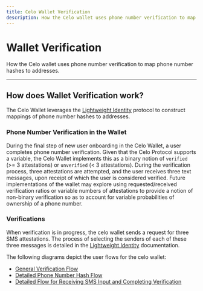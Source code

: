 ```yaml
---
title: Celo Wallet Verification
description: How the Celo wallet uses phone number verification to map phone number hashes to addresses.
---
```


# Wallet Verification

How the Celo wallet uses phone number verification to map phone number hashes to addresses.

---

## How does Wallet Verification work?

The Celo Wallet leverages the [Lightweight Identity](/protocol/identity/) protocol to construct mappings of phone number hashes to addresses.

### Phone Number Verification in the Wallet

During the final step of new user onboarding in the Celo Wallet, a user completes phone number verification. Given that the Celo Protocol supports a variable, the Celo Wallet implements this as a binary notion of `verified` \(&gt;= 3 attestations\) or `unverified` \(&lt; 3 attestations\). During the verification process, three attestations are attempted, and the user receives three text messages, upon receipt of which the user is considered verified. Future implementations of the wallet may explore using requested/received verification ratios or variable numbers of attestations to provide a notion of non-binary verification so as to account for variable probabilities of ownership of a phone number.

### Verifications

When verification is in progress, the celo wallet sends a request for three SMS attestations. The process of selecting the senders of each of these three messages is detailed in the [Lightweight Identity](/protocol/identity/) documentation.

The following diagrams depict the user flows for the celo wallet:

- [General Verification Flow](https://storage.googleapis.com/celo-website/Verification%20Flow.jpg)
- [Detailed Phone Number Hash Flow](https://storage.googleapis.com/celo-website/Get%20Phone%20Number%20Hash%20Details%20Flow.jpg)
- [Detailed Flow for Receiving SMS Input and Completing Verification](<https://storage.googleapis.com/celo-website/Wait%20SMS%20and%20Complete%20Attestation%20Flow%20(1).jpg>)
